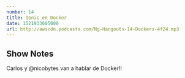 ```yaml
---
number: 14
title: Ionic en Docker 
date: 1521933605000
url: http://awscdn.podcasts.com/Ng-Hangouts-14-Dockers-4f24.mp3
---
```


## Show Notes

Carlos y @nicobytes van a hablar de Docker!!
